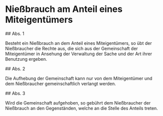 # Nießbrauch am Anteil eines Miteigentümers



\#\# Abs. 1

 Besteht ein Nießbrauch an dem Anteil eines Miteigentümers, so übt der Nießbraucher die Rechte aus, die sich aus der Gemeinschaft der Miteigentümer in Ansehung der Verwaltung der Sache und der Art ihrer Benutzung ergeben.

\#\# Abs. 2

 Die Aufhebung der Gemeinschaft kann nur von dem Miteigentümer und dem Nießbraucher gemeinschaftlich verlangt werden.

\#\# Abs. 3

 Wird die Gemeinschaft aufgehoben, so gebührt dem Nießbraucher der Nießbrauch an den Gegenständen, welche an die Stelle des Anteils treten. 

